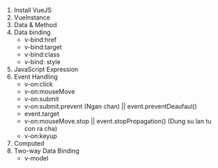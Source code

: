 1. Install VueJS
2. VueInstance 
3. Data & Method 
4. Data binding
    - v-bind:href
    - v-bind:target
    - v-bind:class
    - v-bind: style
5. JavaScript Expression
6. Event Handling
    - v-on:click
    - v-on:mouseMove
    - v-on:submit
    - v-on:submit.prevent (Ngan chan) || event.preventDeaufaul()
    - event.target
    - v-on:mouseMove.stop || event.stopPropagation() (Dung su lan tu con ra cha)
    - v-on:keyup
7. Computed
8. Two-way Data Binding
    - v-model
